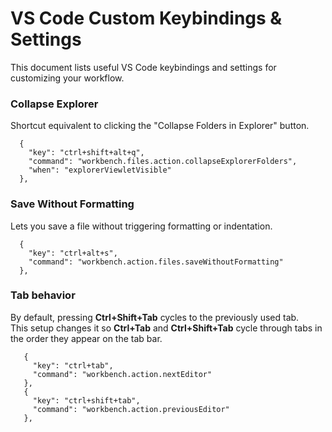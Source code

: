 # VS Code Custom Keybindings & Settings

This document lists useful VS Code keybindings and settings for customizing your workflow.

### Collapse Explorer

Shortcut equivalent to clicking the "Collapse Folders in Explorer" button.

```jsonc
  {
    "key": "ctrl+shift+alt+q",
    "command": "workbench.files.action.collapseExplorerFolders",
    "when": "explorerViewletVisible"
  },
```

### Save Without Formatting

Lets you save a file without triggering formatting or indentation.

```jsonc
  {
    "key": "ctrl+alt+s",
    "command": "workbench.action.files.saveWithoutFormatting"
  },
```

### Tab behavior

By default, pressing __Ctrl+Shift+Tab__ cycles to the previously used tab.  
This setup changes it so __Ctrl+Tab__ and __Ctrl+Shift+Tab__ cycle through tabs in the order they appear on the tab bar.

```jsonc
   {
     "key": "ctrl+tab",
     "command": "workbench.action.nextEditor"
   },
   {
     "key": "ctrl+shift+tab",
     "command": "workbench.action.previousEditor"
   },
```
